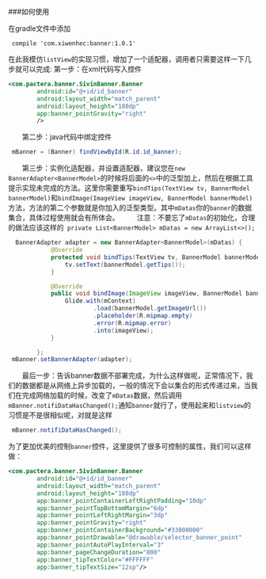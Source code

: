 ###如何使用

在gradle文件中添加
    
     compile 'com.xiwenhec:banner:1.0.1'

在此我模仿`listView`的实现习惯，增加了一个适配器，调用者只需要这样一下几步就可以完成:
第一步：在xml代码写入控件
```xml
<com.pactera.banner.SivinBanner.Banner
        android:id="@+id/id_banner"
        android:layout_width="match_parent"
        android:layout_height="180dp"
        app:banner_pointGravity="right"
        />
```
　　第二步：java代码中绑定控件
```java
 mBanner = (Banner) findViewById(R.id.id_banner);
```

　　第三步：实例化适配器，并设置适配器，建议您在`new BannerAdapter<BannerModel>`的时候将后面的`<>`中的泛型加上，然后在根据工具提示实现未完成的方法。这里你需要重写`bindTips(TextView tv, BannerModel bannerModel)`和`bindImage(ImageView imageView, BannerModel bannerModel)`方法，方法的第二个参数就是你加入的泛型类型。其中`mDatas`你的`banner`的数据集合，具体过程使用就会有所体会。
　　
注意：不要忘了`mDatas`的初始化，合理的做法应该这样的` private List<BannerModel> mDatas = new ArrayList<>();`
```java
  BannerAdapter adapter = new BannerAdapter<BannerModel>(mDatas) {
            @Override
            protected void bindTips(TextView tv, BannerModel bannerModel) {
                tv.setText(bannerModel.getTips());
            }

            @Override
            public void bindImage(ImageView imageView, BannerModel bannerModel) {
                Glide.with(mContext)
                        .load(bannerModel.getImageUrl())
                        .placeholder(R.mipmap.empty)
                        .error(R.mipmap.error)
                        .into(imageView);
            }

        };
 mBanner.setBannerAdapter(adapter);
```
　　最后一步：告诉banner数据不部署完成，为什么这样做呢，正常情况下，我们的数据都是从网络上异步加载的，一般的情况下会以集合的形式传递过来，当我们在完成网络加载的时候，改变了`mDatas`数据，然后调用`mBanner.notifiDataHasChanged();`通知`banner`就行了，使用起来和`listview`的习惯是不是很相似呢，对就是这样
```java
 mBanner.notifiDataHasChanged();
```

为了更加优美的控制`banner`控件，这里提供了很多可控制的属性，我们可以这样做：

```xml
<com.pactera.banner.SivinBanner.Banner
        android:id="@+id/id_banner"
        android:layout_width="match_parent"
        android:layout_height="180dp"
        app:banner_pointContainerLeftRightPadding="10dp"
        app:banner_pointTopBottomMargin="6dp"
        app:banner_pointLeftRightMargin="3dp"
        app:banner_pointGravity="right"
        app:banner_pointContainerBackground="#33000000"
        app:banner_pointDrawable="@drawable/selector_banner_point"
        app:banner_pointAutoPlayInterval="3"
        app:banner_pageChangeDuration="800"
        app:banner_tipTextColor="#FFFFFF"
        app:banner_tipTextSize="12sp"/>
```
